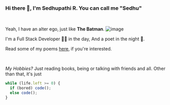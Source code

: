 ### Hi there 👋, I'm Sedhupathi R. You can call me "Sedhu"

<br />

Yeah, I have an alter ego, just like **The Batman**.
![image](https://github.com/Sedhupathi1411/Sedhupathi1411/assets/53770337/eddba795-b1e9-4c14-8b19-85de2821bff2)

I'm a Full Stack Developer 🐱‍💻 in the day,
And a poet in the night 🌃.

Read some of my poems [here](https://sedhupathi.web.app/poems), if you're interested.

<br />

*My Hobbies?* Just reading books, being or talking with friends and all.
Other than that, it's just
```js
while (life.left >= 0) {
  if (bored) code();
  else code();
}
```
